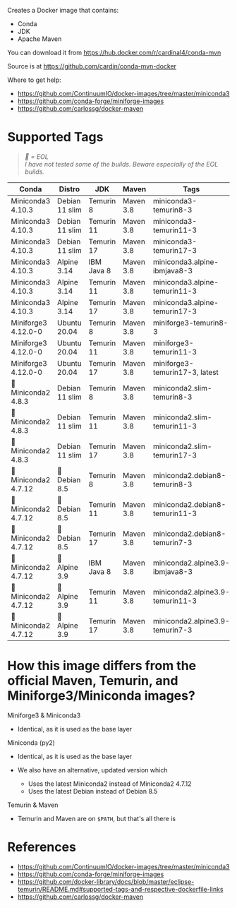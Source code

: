 Creates a Docker image that contains:

- Conda
- JDK
- Apache Maven

You can download it from https://hub.docker.com/r/cardinal4/conda-mvn

Source is at https://github.com/cardin/conda-mvn-docker

Where to get help:

- https://github.com/ContinuumIO/docker-images/tree/master/miniconda3
- https://github.com/conda-forge/miniforge-images
- https://github.com/carlossg/docker-maven

# Supported Tags

> _🌙 = EOL_  
> _I have not tested some of the builds. Beware especially of the EOL builds._

| Conda                | Distro         | JDK        | Maven     | Tags                             |
| -------------------- | -------------- | ---------- | --------- | -------------------------------- |
| Miniconda3 4.10.3    | Debian 11 slim | Temurin 8  | Maven 3.8 | miniconda3-temurin8-3            |
| Miniconda3 4.10.3    | Debian 11 slim | Temurin 11 | Maven 3.8 | miniconda3-temurin11-3           |
| Miniconda3 4.10.3    | Debian 11 slim | Temurin 17 | Maven 3.8 | miniconda3-temurin17-3           |
| Miniconda3 4.10.3    | Alpine 3.14    | IBM Java 8 | Maven 3.8 | miniconda3.alpine-ibmjava8-3     |
| Miniconda3 4.10.3    | Alpine 3.14    | Temurin 11 | Maven 3.8 | miniconda3.alpine-temurin11-3    |
| Miniconda3 4.10.3    | Alpine 3.14    | Temurin 17 | Maven 3.8 | miniconda3.alpine-temurin17-3    |
| Miniforge3 4.12.0-0  | Ubuntu 20.04   | Temurin 8  | Maven 3.8 | miniforge3-temurin8-3            |
| Miniforge3 4.12.0-0  | Ubuntu 20.04   | Temurin 11 | Maven 3.8 | miniforge3-temurin11-3           |
| Miniforge3 4.12.0-0  | Ubuntu 20.04   | Temurin 17 | Maven 3.8 | miniforge3-temurin17-3, latest   |
| 🌙 Miniconda2 4.8.3  | Debian 11 slim | Temurin 8  | Maven 3.8 | miniconda2.slim-temurin8-3       |
| 🌙 Miniconda2 4.8.3  | Debian 11 slim | Temurin 11 | Maven 3.8 | miniconda2.slim-temurin11-3      |
| 🌙 Miniconda2 4.8.3  | Debian 11 slim | Temurin 17 | Maven 3.8 | miniconda2.slim-temurin17-3      |
| 🌙 Miniconda2 4.7.12 | 🌙 Debian 8.5  | Temurin 8  | Maven 3.8 | miniconda2.debian8-temurin8-3    |
| 🌙 Miniconda2 4.7.12 | 🌙 Debian 8.5  | Temurin 11 | Maven 3.8 | miniconda2.debian8-temurin11-3   |
| 🌙 Miniconda2 4.7.12 | 🌙 Debian 8.5  | Temurin 17 | Maven 3.8 | miniconda2.debian8-temurin7-3    |
| 🌙 Miniconda2 4.7.12 | 🌙 Alpine 3.9  | IBM Java 8 | Maven 3.8 | miniconda2.alpine3.9-ibmjava8-3  |
| 🌙 Miniconda2 4.7.12 | 🌙 Alpine 3.9  | Temurin 11 | Maven 3.8 | miniconda2.alpine3.9-temurin11-3 |
| 🌙 Miniconda2 4.7.12 | 🌙 Alpine 3.9  | Temurin 17 | Maven 3.8 | miniconda2.alpine3.9-temurin7-3  |

# How this image differs from the official Maven, Temurin, and Miniforge3/Miniconda images?

Miniforge3 & Miniconda3

- Identical, as it is used as the base layer

Miniconda (py2)

- Identical, as it is used as the base layer
- We also have an alternative, updated version which

  - Uses the latest Miniconda2 instead of Miniconda2 4.7.12
  - Uses the latest Debian instead of Debian 8.5

Temurin & Maven

- Temurin and Maven are on `$PATH`, but that's all there is

# References

- https://github.com/ContinuumIO/docker-images/tree/master/miniconda3
- https://github.com/conda-forge/miniforge-images
- https://github.com/docker-library/docs/blob/master/eclipse-temurin/README.md#supported-tags-and-respective-dockerfile-links
- https://github.com/carlossg/docker-maven
